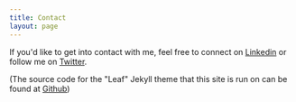 ```yaml
---
title: Contact
layout: page
---
```


If you'd like to get into contact with me, feel free to connect on [Linkedin](https://www.linkedin.com/in/jacob-hancock75/) or follow me on [Twitter](https://twitter.com/JacobHancock75).


(The source code for the "Leaf" Jekyll theme that this site is run on can be found at <a href="https://github.com/SupunKavinda/jekyll-theme-leaf">Github</a>)
